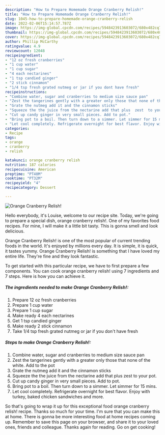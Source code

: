 ```yaml
---
description: "How to Prepare Homemade Orange Cranberry Relish!"
title: "How to Prepare Homemade Orange Cranberry Relish!"
slug: 1045-how-to-prepare-homemade-orange-cranberry-relish
date: 2022-02-06T15:14:57.787Z
image: https://img-global.cpcdn.com/recipes/5948423913603072/680x482cq70/orange-cranberry-relish-recipe-main-photo.jpg
thumbnail: https://img-global.cpcdn.com/recipes/5948423913603072/680x482cq70/orange-cranberry-relish-recipe-main-photo.jpg
cover: https://img-global.cpcdn.com/recipes/5948423913603072/680x482cq70/orange-cranberry-relish-recipe-main-photo.jpg
author: Phillip McCarthy
ratingvalue: 4.9
reviewcount: 12048
recipeingredient:
- "12 oz fresh cranberries"
- "1 cup water"
- "1 cup sugar"
- "4 each nectarines"
- "1 tsp candied ginger"
- "2 stick cinnamon"
- "1/4 tsp fresh grated nutmeg or jar if you dont have fresh"
recipeinstructions:
- "Combine water, sugar and cranberries to medium size sauce pan"
- "Zest the tangerines gently with a greater only those that none of the white. Add to the pot"
- "Grate the nutmeg add it and the cinnamon sticks"
- "Squeeze the the juice from the nectarine add that plus  zest  to your pot."
- "Cut up candy ginger in very small pieces. Add to pot."
- "Bring pot to a boil. Then turn down to a simmer. Let simmer for 15 mins."
- "Let cool completely. Refrigerate overnight for best flavor. Enjoy with turkey, baked chicken sandwiches and more."
categories:
- Recipe
tags:
- orange
- cranberry
- relish

katakunci: orange cranberry relish 
nutrition: 187 calories
recipecuisine: American
preptime: "PT40M"
cooktime: "PT32M"
recipeyield: "4"
recipecategory: Dessert

---
```



![Orange Cranberry Relish!](https://img-global.cpcdn.com/recipes/5948423913603072/680x482cq70/orange-cranberry-relish-recipe-main-photo.jpg)

Hello everybody, it's Louise, welcome to our recipe site. Today, we're going to prepare a special dish, orange cranberry relish!. One of my favorites food recipes. For mine, I will make it a little bit tasty. This is gonna smell and look delicious.

Orange Cranberry Relish! is one of the most popular of current trending foods in the world. It's enjoyed by millions every day. It is simple, it is quick, it tastes yummy. Orange Cranberry Relish! is something that I have loved my entire life. They're fine and they look fantastic.




To get started with this particular recipe, we have to first prepare a few components. You can cook orange cranberry relish! using 7 ingredients and 7 steps. Here is how you can achieve it.

<!--inarticleads1-->

##### The ingredients needed to make Orange Cranberry Relish!:

1. Prepare 12 oz fresh cranberries
1. Prepare 1 cup water
1. Prepare 1 cup sugar
1. Make ready 4 each nectarines
1. Get 1 tsp candied ginger
1. Make ready 2 stick cinnamon
1. Take 1/4 tsp fresh grated nutmeg or jar if you don&#39;t have fresh




<!--inarticleads2-->

##### Steps to make Orange Cranberry Relish!:

1. Combine water, sugar and cranberries to medium size sauce pan
1. Zest the tangerines gently with a greater only those that none of the white. Add to the pot
1. Grate the nutmeg add it and the cinnamon sticks
1. Squeeze the the juice from the nectarine add that plus  zest  to your pot.
1. Cut up candy ginger in very small pieces. Add to pot.
1. Bring pot to a boil. Then turn down to a simmer. Let simmer for 15 mins.
1. Let cool completely. Refrigerate overnight for best flavor. Enjoy with turkey, baked chicken sandwiches and more.




So that's going to wrap it up for this exceptional food orange cranberry relish! recipe. Thanks so much for your time. I'm sure that you can make this at home. There is gonna be more interesting food at home recipes coming up. Remember to save this page on your browser, and share it to your loved ones, friends and colleague. Thanks again for reading. Go on get cooking!
